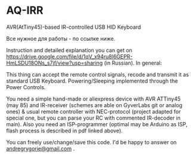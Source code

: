 # AQ-IRR
AVR(AtTiny45)-based IR-controlled USB HID Keyboard

Все нужное для работы - по ссылке ниже.

Instruction and detailed explanation you can get on https://drive.google.com/file/d/1qV_x94ru8l6GEPR-HmLSDU18ONs_s7jf/view?usp=sharing (in Russian).
In general: 

This thing can accept the remote control signals, recode and transmit it as standard USB Keyboard. Powering/Sleeping implemented through the Power Controls.

You need a simple hand-made or aliexpress device with AVR ATTiny45 (may 85) and IR-receiver (schemes are able on GyverLabs git or analog ones) & usual remote controller with NEC-protocol (project adapted for special one, but you can parse your RC with commented IR-decoder in main).
Also you need an ISP-programmer (optimal may be Arduino as ISP, flash process is described in pdf linked above).

You can freely use/change/save this code. I'd be happy to answer on andregrygorie@gmail.com .
